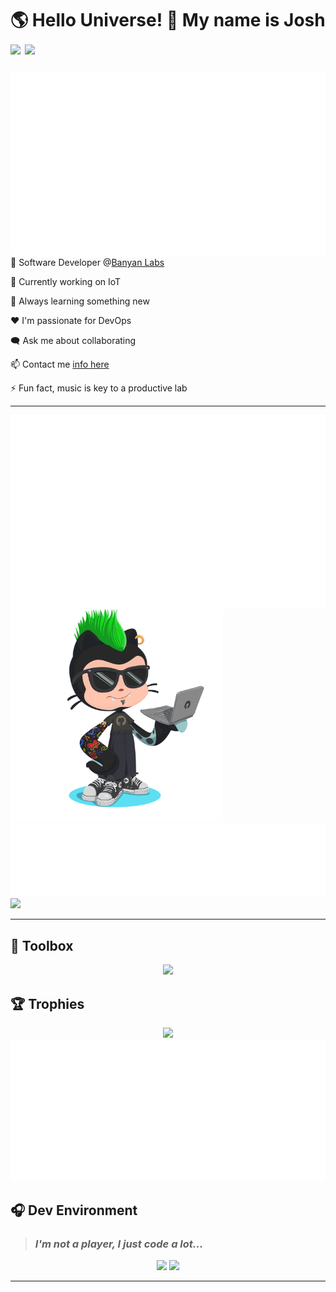 <h1>🌎 Hello Universe! 👋 My name is Josh
<img src='https://api.visitorbadge.io/api/visitors?path=https%3A%2F%2Fgithub.com%2Fjmclain-banyan&countColor=%232ccce4&style=flat' height='22'>
<img src='https://img.shields.io/github/followers/jmclain-banyan?label=Followers&style=social' height='22'>
</h1>

<img align='right' src='./assets/metrics.base.svg'>

💼 Software Developer @[Banyan Labs](https://banyanlabs.io/)

🔭 Currently working on IoT

🌱 Always learning something new

❤️ I'm passionate for DevOps

🗨️ Ask me about collaborating

📫 Contact me [info here](https://www.joshmclain.com/#contact)

⚡ Fun fact, music is key to a productive lab

---

<div>
<div>
<img src='./assets/metrics.plugin.habits.charts.svg'>
<img src='./assets/octocat.png' width='340'>
</div>

<img src='./assets/metrics.plugin.habits.facts.svg'>
<img src='https://streak-stats.demolab.com?user=jmclain-banyan&theme=dark' width='340'>
</div>

---

## 🧰 Toolbox

<p align="center">
  <a href="https://skillicons.dev">
    <img src="https://skillicons.dev/icons?i=html,css,js,regex,sass,tailwind,ts,react,styledcomponents,redux,next,nodejs,express,mongodb,jest,webpack,vite,rollup,docker,nginx,aws,heroku,vercel,netlify,linux,bash,vim,git,githubactions,vscode&theme=dark" />
  </a>
</p>

## 🏆 Trophies
>
<div align='center'>
<img src='https://github-profile-trophy.vercel.app/?username=jmclain-banyan&theme=darkhub&no-frame=true&margin-w=10' height='155'>
<img src='./assets/metrics.plugin.achievements.compact.svg'>
</div>


## 🎧 Dev Environment

> ### _I'm not a player, I just code a lot..._

<div align='center'>
<img src='https://spotify-github-profile.vercel.app/api/view?uid=31knnovcfatt7mqmu6yaa5htulxi&cover_image=true&theme=default&show_offline=false&background_color=121212' width='420'>
<img src='https://spotify-recently-played-readme.vercel.app/api?user=31knnovcfatt7mqmu6yaa5htulxi&width=400&count=10'>
</div>

---

<!-- <div align='center'>
<img src='https://www.data-card-for-spotify.com/api/card?user_id=31knnovcfatt7mqmu6yaa5htulxi&hide_playing=1&hide_recents=1&limit=5&custom_title=jmclain-banyan%20Spotify%20Data'>
</div> -->
